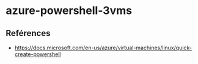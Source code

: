 # azure-powershell-3vms

## Reférences

* https://docs.microsoft.com/en-us/azure/virtual-machines/linux/quick-create-powershell
